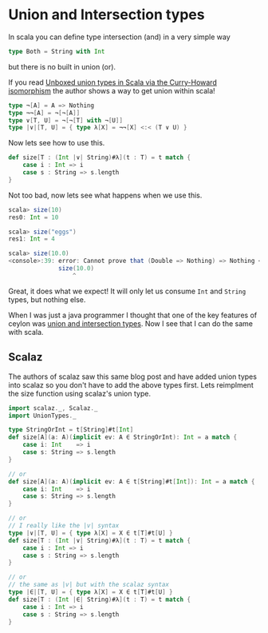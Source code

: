 # Union and Intersection types
In scala you can define type intersection (and) in a very simple way

```scala
type Both = String with Int
```

but there is no built in union (or).

If you read [Unboxed union types in Scala via the Curry-Howard isomorphism](http://www.chuusai.com/2011/06/09/scala-union-types-curry-howard/) the author shows a way to get union within scala!

```scala
type ¬[A] = A => Nothing
type ¬¬[A] = ¬[¬[A]]
type ∨[T, U] = ¬[¬[T] with ¬[U]]
type |∨|[T, U] = { type λ[X] = ¬¬[X] <:< (T ∨ U) }
```

Now lets see how to use this.

```scala
def size[T : (Int |∨| String)#λ](t : T) = t match {
    case i : Int => i
    case s : String => s.length
}
```

Not too bad, now lets see what happens when we use this.

```scala
scala> size(10)
res0: Int = 10

scala> size("eggs")
res1: Int = 4

scala> size(10.0)
<console>:39: error: Cannot prove that (Double => Nothing) => Nothing <:< Int => Nothing with String => Nothing => Nothing.
              size(10.0)
                  ^
```

Great, it does what we expect!  It will only let us consume `Int` and `String` types, but nothing else.

When I was just a java programmer I thought that one of the key features of ceylon was [union and intersection types](http://ceylon-lang.org/documentation/current/introduction/#principal_typing_union_types_and_intersection_types).  Now I see that I can do the same with scala.

## Scalaz
The authors of scalaz saw this same blog post and have added union types into scalaz so you don't have to add the above types first.  Lets reimplment the size function using scalaz's union type.

```scala
import scalaz._, Scalaz._
import UnionTypes._

type StringOrInt = t[String]#t[Int]
def size[A](a: A)(implicit ev: A ∈ StringOrInt): Int = a match {
    case i: Int    => i
    case s: String => s.length
}

// or
def size[A](a: A)(implicit ev: A ∈ t[String]#t[Int]): Int = a match {
    case i: Int    => i
    case s: String => s.length
}

// or
// I really like the |v| syntax
type |∨|[T, U] = { type λ[X] = X ∈ t[T]#t[U] }
def size[T : (Int |∨| String)#λ](t : T) = t match {
    case i : Int => i
    case s : String => s.length
}

// or
// the same as |v| but with the scalaz syntax
type |∈|[T, U] = { type λ[X] = X ∈ t[T]#t[U] }
def size[T : (Int |∈| String)#λ](t : T) = t match {
    case i : Int => i
    case s : String => s.length
}
```
